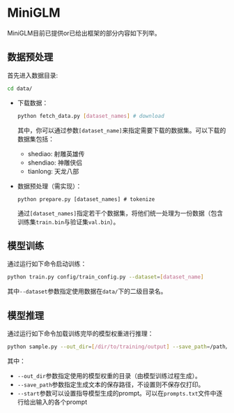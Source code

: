 # MiniGLM

MiniGLM目前已提供or已给出框架的部分内容如下列举。

## 数据预处理
首先进入数据目录:
```bash
cd data/
```

- 下载数据：

    ```bash
    python fetch_data.py [dataset_names] # download
    ```
    其中，你可以通过参数`[dataset_name]`来指定需要下载的数据集。可以下载的数据集包括：
    - shediao: 射雕英雄传
    - shendiao: 神雕侠侣
    - tianlong: 天龙八部

- 数据预处理（需实现）：

    ```
    python prepare.py [dataset_names] # tokenize
    ```
    通过`[dataset_names]`指定若干个数据集，将他们统一处理为一份数据（包含训练集`train.bin`与验证集`val.bin`）。

## 模型训练

通过运行如下命令启动训练：
```bash
python train.py config/train_config.py --dataset=[dataset_name]
```
其中`--dataset`参数指定使用数据在`data/`下的二级目录名。

## 模型推理

通过运行如下命令加载训练完毕的模型权重进行推理：

```bash
python sample.py --out_dir=[/dir/to/training/output] --save_path=/path/to/save/output # or add prompts by --start=FILE:/path/to/prompts.txt
```

其中：
- `--out_dir`参数指定使用的模型权重的目录（由模型训练过程生成）。
- `--save_path`参数指定生成文本的保存路径，不设置则不保存仅打印。
- `--start`参数可以设置指导模型生成的prompt。可以在`prompts.txt`文件中逐行给出输入的各个prompt
